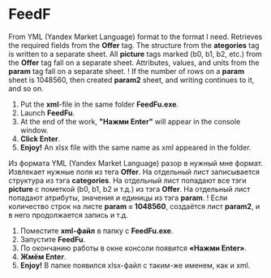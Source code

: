 # FeedF

From YML (Yandex Market Language) format to the format I need.
Retrieves the required fields from the <b>Offer</b> tag.
The structure from the <b>ategories</b> tag is written to a separate sheet.
All <b>picture</b> tags marked (b0, b1, b2, etc.) from the <b>Offer</b> tag fall on a separate sheet.
Attributes, values, and units from the <b>param</b> tag fall on a separate sheet.
! If the number of rows on a <b>param</b> sheet is 1048560, then created <b>param2</b> sheet, and writing continues to it, and so on.

1) Put the <b>xml</b>-file in the same folder <b>FeedFu.exe</b>.
2) Launch <b>FeedFu</b>.
3) At the end of the work, <b>"Нажми Enter"</b> will appear in the console window.
4) <b>Click Enter</b>.
5) <b>Enjoy!</b> An xlsx file with the same name as xml appeared in the folder.


Из формата YML (Yandex Market Language) разор в нужный мне формат.
Извлекает нужные поля из тега <b>Offer</b>.
На отдельный лист записывается структура из тэга <b>categories</b>.
На отдельный лист попадают все тэги <b>picture</b> с пометкой (b0, b1, b2 и т.д.) из тэга <b>Offer</b>.
На отдельный лист попадают атрибуты, значения и единицы из тэга <b>param</b>.
! Если количество строк на листе <b>param = 1048560</b>, создаётся лист <b>param2</b>, и в него продолжается запись и т.д.

1)	Поместите <b>xml-файл</b> в папку с <b>FeedFu.exe</b>.
2)	Запустите <b>FeedFu</b>.
3)	По окончанию работы в окне консоли появится <b>«Нажми Enter»</b>.
4)	<b>Жмём Enter</b>. 
5)	<b>Enjoy!</b> В папке появился xlsx-файл с таким-же именем, как и xml. 

